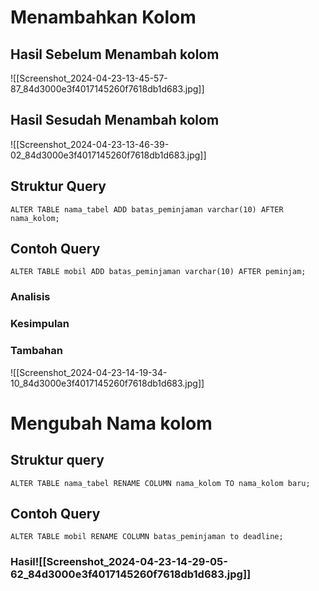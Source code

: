# Menambahkan Kolom
## Hasil Sebelum Menambah kolom

![[Screenshot_2024-04-23-13-45-57-87_84d3000e3f4017145260f7618db1d683.jpg]]
## Hasil Sesudah Menambah kolom
![[Screenshot_2024-04-23-13-46-39-02_84d3000e3f4017145260f7618db1d683.jpg]]
## Struktur Query
```mysql
ALTER TABLE nama_tabel ADD batas_peminjaman varchar(10) AFTER nama_kolom;

```
## Contoh Query
```mysql
ALTER TABLE mobil ADD batas_peminjaman varchar(10) AFTER peminjam;
```
### Analisis
### Kesimpulan
### Tambahan
![[Screenshot_2024-04-23-14-19-34-10_84d3000e3f4017145260f7618db1d683.jpg]]
# Mengubah Nama kolom
## Struktur query
```mysql
ALTER TABLE nama_tabel RENAME COLUMN nama_kolom TO nama_kolom baru;
```
## Contoh Query
```mysql
ALTER TABLE mobil RENAME COLUMN batas_peminjaman to deadline;
```
### Hasil![[Screenshot_2024-04-23-14-29-05-62_84d3000e3f4017145260f7618db1d683.jpg]]